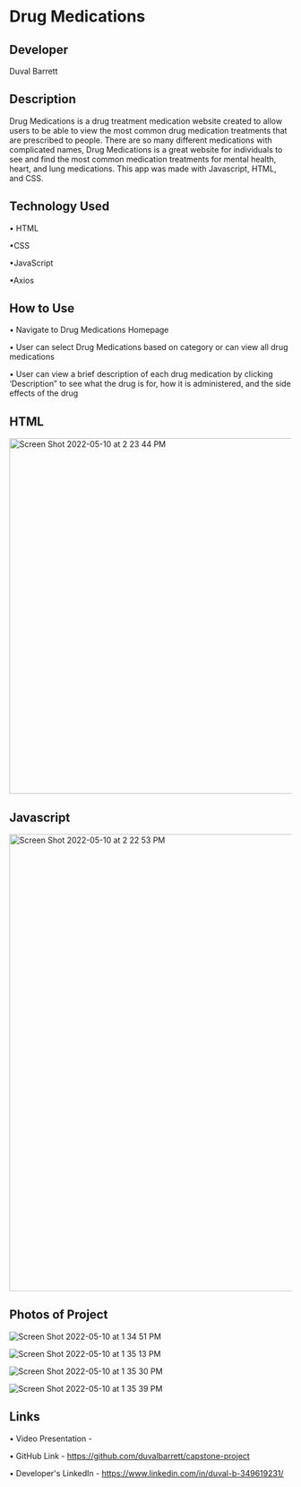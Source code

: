 # Drug Medications

## Developer
Duval Barrett

## Description
Drug Medications is a drug treatment medication website created to allow users to be able to view the most common drug medication treatments that are prescribed to people. There are so many different medications with complicated names, Drug Medications is a great website for individuals to see and find the most common medication treatments for mental health, heart, and lung medications. This app was made with Javascript, HTML, and CSS.

## Technology Used

• HTML

•CSS

•JavaScript

•Axios


## How to Use
• Navigate to Drug Medications Homepage

• User can select Drug Medications based on category or can view all drug medications

• User can view a brief description of each drug medication by clicking ‘Description” to see what the drug is for, how it is administered, and  the side effects of the drug


## HTML

<img width="634" alt="Screen Shot 2022-05-10 at 2 23 44 PM" src="https://user-images.githubusercontent.com/97458251/167696895-a637f38f-2343-4ac8-805e-e85a0d4e2132.png">


## Javascript

<img width="815" alt="Screen Shot 2022-05-10 at 2 22 53 PM" src="https://user-images.githubusercontent.com/97458251/167696897-50c64c24-cb1f-4398-8d84-5c60bdedc736.png">




## Photos of Project
![Screen Shot 2022-05-10 at 1 34 51 PM](https://user-images.githubusercontent.com/97458251/167692507-d219cb5b-3262-42ed-86d0-5d2502cb60ef.png)

![Screen Shot 2022-05-10 at 1 35 13 PM](https://user-images.githubusercontent.com/97458251/167692566-e9be1b2a-da75-4673-a365-05b0ffb32af1.png)

![Screen Shot 2022-05-10 at 1 35 30 PM](https://user-images.githubusercontent.com/97458251/167692607-870a9aae-3936-44f5-afca-e7bbb3c83904.png)

![Screen Shot 2022-05-10 at 1 35 39 PM](https://user-images.githubusercontent.com/97458251/167694209-66c46b5d-20e6-442f-943e-a7fe2beab0f7.png)



## Links
• Video Presentation - 

• GitHub Link - https://github.com/duvalbarrett/capstone-project

• Developer's LinkedIn - https://www.linkedin.com/in/duval-b-349619231/


